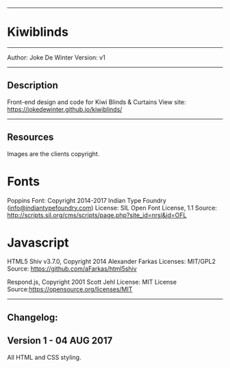 -------------------------------------------------------------------------------------
# Kiwiblinds
-------------------------------------------------------------------------------------

Author: Joke De Winter
Version: v1

-------------------------------------------------------------------------------------
Description
-------------------------------------------------------------------------------------
Front-end design and code for Kiwi Blinds & Curtains
View site: https://jokedewinter.github.io/kiwiblinds/

-------------------------------------------------------------------------------------
Resources
-------------------------------------------------------------------------------------
Images are the clients copyright.

# Fonts
Poppins Font: Copyright 2014-2017 Indian Type Foundry (info@indiantypefoundry.com)
License: SIL Open Font License, 1.1
Source: http://scripts.sil.org/cms/scripts/page.php?site_id=nrsi&id=OFL

# Javascript
HTML5 Shiv v3.7.0, Copyright 2014 Alexander Farkas
Licenses: MIT/GPL2
Source: https://github.com/aFarkas/html5shiv

Respond.js, Copyright 2001 Scott Jehl
License: MIT License
Source:https://opensource.org/licenses/MIT

-------------------------------------------------------------------------------------
Changelog:
-------------------------------------------------------------------------------------

Version 1 - 04 AUG 2017
--------------------------

All HTML and CSS styling.